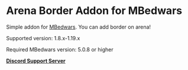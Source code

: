 # Arena Border Addon for MBedwars

Simple addon for [MBedwars](https://mbedwars.com/product/marcelys-bedwars). You can add border on arena!


Supported version: 1.8.x-1.19.x

Required MBedwars version: 5.0.8 or higher



**[Discord Support Server](https://discord.gg/P9WjbNyVFH)**
